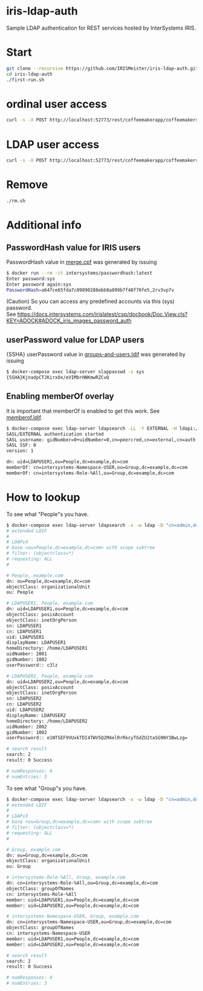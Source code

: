 # iris-ldap-auth
Sample LDAP authentication for REST services hosted by InterSystems IRIS.  

# Start
```bash
git clone --recursive https://github.com/IRISMeister/iris-ldap-auth.git
cd iris-ldap-auth
./first-run.sh
```

# ordinal user access
```bash
curl -s -X POST http://localhost:52773/rest/coffeemakerapp/coffeemakers -u SuperUser:sys | jq
```
# LDAP user access
```bash
curl -s -X POST http://localhost:52773/rest/coffeemakerapp/coffeemakers -u LDAPUSER1:sys | jq
```

# Remove
```bash
./rm.sh
```
# Additional info
## PasswordHash value for IRIS users
PasswordHash value in [merge.cpf](UserCPF/merge.cpf) was generated by issuing
```bash
$ docker run --rm -it intersystems/passwordhash:latest
Enter password:sys
Enter password again:sys
PasswordHash=a647ce65fda7c09890288ebb8a899b7f48f70fe5,2rv3vp7v
```
(Caution) So you can access any predefined accounts via this (sys) password.  
See https://docs.intersystems.com/irislatest/csp/docbook/Doc.View.cls?KEY=ADOCK#ADOCK_iris_images_password_auth

## userPassword value for LDAP users
{SSHA} userPassword value in [groups-and-users.ldif](ldap/groups-and-users.ldif) was generated by issuing
```bash
$ docker-compose exec ldap-server slappasswd -s sys
{SSHA}KjnadpCTJKirxOx/eVIMbrHNKmwRZCvQ
```
## Enabling memberOf overlay
It is important that memberOf is enabled to get this work. See [memberof.ldif](ldap/memberof.ldif).
```bash
$ docker-compose exec ldap-server ldapsearch -LL -Y EXTERNAL -H ldapi:/// "(uid=LDAPUSER1)" -b dc=example,dc=com memberOf
SASL/EXTERNAL authentication started
SASL username: gidNumber=0+uidNumber=0,cn=peercred,cn=external,cn=auth
SASL SSF: 0
version: 1

dn: uid=LDAPUSER1,ou=People,dc=example,dc=com
memberOf: cn=intersystems-Namespace-USER,ou=Group,dc=example,dc=com
memberOf: cn=intersystems-Role-%All,ou=Group,dc=example,dc=com
```
# How to lookup
To see what "People"s you have.
```bash
$ docker-compose exec ldap-server ldapsearch -x -w ldap -D "cn=admin,dc=example,dc=com" -b "ou=People,dc=example,dc=com"
# extended LDIF
#
# LDAPv3
# base <ou=People,dc=example,dc=com> with scope subtree
# filter: (objectclass=*)
# requesting: ALL
#

# People, example.com
dn: ou=People,dc=example,dc=com
objectClass: organizationalUnit
ou: People

# LDAPUSER1, People, example.com
dn: uid=LDAPUSER1,ou=People,dc=example,dc=com
objectClass: posixAccount
objectClass: inetOrgPerson
sn: LDAPUSER1
cn: LDAPUSER1
uid: LDAPUSER1
displayName: LDAPUSER1
homeDirectory: /home/LDAPUSER1
uidNumber: 2001
gidNumber: 1002
userPassword:: c3lz

# LDAPUSER2, People, example.com
dn: uid=LDAPUSER2,ou=People,dc=example,dc=com
objectClass: posixAccount
objectClass: inetOrgPerson
sn: LDAPUSER2
cn: LDAPUSER2
uid: LDAPUSER2
displayName: LDAPUSER2
homeDirectory: /home/LDAPUSER2
uidNumber: 2002
gidNumber: 1002
userPassword:: e1NTSEF9VUxkTDI4TWV5Q2M4elRrRkcyTGdZU2taSG9NY3BwLzg=

# search result
search: 2
result: 0 Success

# numResponses: 4
# numEntries: 3
```

To see what "Group"s you have.
```bash
$ docker-compose exec ldap-server ldapsearch -x -w ldap -D "cn=admin,dc=example,dc=com" -b "ou=Group,dc=example,dc=com"
# extended LDIF
#
# LDAPv3
# base <ou=Group,dc=example,dc=com> with scope subtree
# filter: (objectclass=*)
# requesting: ALL
#

# Group, example.com
dn: ou=Group,dc=example,dc=com
objectClass: organizationalUnit
ou: Group

# intersystems-Role-%All, Group, example.com
dn: cn=intersystems-Role-%All,ou=Group,dc=example,dc=com
objectClass: groupOfNames
cn: intersystems-Role-%All
member: uid=LDAPUSER1,ou=People,dc=example,dc=com
member: uid=LDAPUSER2,ou=People,dc=example,dc=com

# intersystems-Namespace-USER, Group, example.com
dn: cn=intersystems-Namespace-USER,ou=Group,dc=example,dc=com
objectClass: groupOfNames
cn: intersystems-Namespace-USER
member: uid=LDAPUSER1,ou=People,dc=example,dc=com
member: uid=LDAPUSER2,ou=People,dc=example,dc=com

# search result
search: 2
result: 0 Success

# numResponses: 4
# numEntries: 3
```
